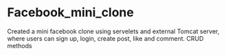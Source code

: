 # Facebook_mini_clone
Created a mini facebook clone using servelets and external Tomcat server, where users can sign up, login, create post, like and comment. CRUD methods
